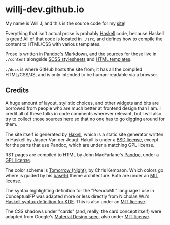# willj-dev.github.io

My name is Will J, and this is the source code for my [site](https://willj.dev)!

Everything that isn't actual prose is probably [Haskell](https://haskell.org) code, because Haskell is great! All of that code is located in `./src`, and defines how to compile the content to HTML/CSS with various templates.

Prose is written in [Pandoc's Markdown](https://pandoc.org/MANUAL.html#pandocs-markdown), and the sources for those live in `./content` alongside [SCSS stylesheets](./content/css) and [HTML templates](./content/templates).

`./docs` is where GitHub hosts the site from; it has all the compiled HTML/CSS/JS, and is only intended to be human-readable via a browser.

## Credits

A huge amount of layout, stylistic choices, and other widgets and bits are borrowed from people who are much better at frontend design than I am. I credit all of these folks in code comments wherever relevant, but I will also try to collect those sources here so that no one has to go digging around for them.

The site itself is generated by [Hakyll](https://jaspervdj.be/hakyll), which is a static site generator written in Haskell by Jasper Van der Jeugt. Hakyll is under a [BSD license](https://github.com/jaspervdj/hakyll/blob/master/LICENSE), except for the parts that use Pandoc, which are under a matching GPL license.

RST pages are compiled to HTML by John MacFarlane's [Pandoc](https://pandoc.org/), under a [GPL license](https://github.com/jgm/pandoc/blob/master/COPYRIGHT).

The color scheme is [Tomorrow (Night)](https://github.com/chriskempson/base16-tomorrow-scheme), by Chris Kempson. Which colors go where is guided by his [base16](https://github.com/chriskempson/base16) theme architecture. Both are under an [MIT license](https://github.com/chriskempson/base16/blob/master/LICENSE.md).

The syntax highlighting definition for the "PseudoML" language I use in ConceptualFP was adapted more or less directly from Nicholas Wu's [Haskell syntax definition for KDE](https://github.com/KDE/syntax-highlighting/blob/master/data/syntax/haskell.xml). This is also under an [MIT license](https://github.com/KDE/syntax-highlighting#licensing).

The CSS shadows under "cards" (and, really, the card concept itself) were adapted from Google's [Material Design spec](https://material.io/components/cards), also under [MIT license](https://github.com/material-components/material-components-web/blob/master/LICENSE).
